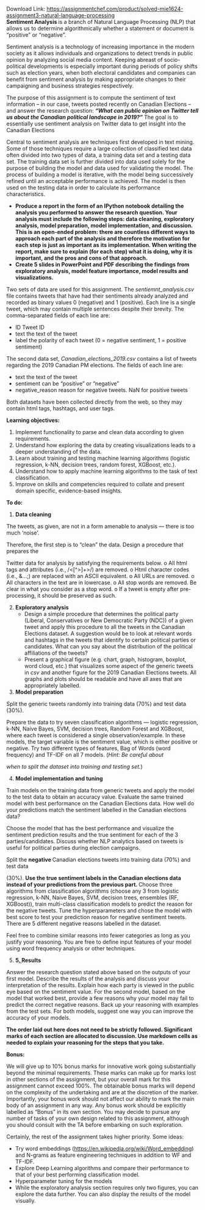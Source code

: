 Download Link: https://assignmentchef.com/product/solved-mie1624-assignment3-natural-language-processing
<br>
<strong>Sentiment Analysis </strong>is a branch of Natural Language Processing (NLP) that allows us to determine algorithmically whether a statement or document is “positive” or “negative”.

Sentiment analysis is a technology of increasing importance in the modern society as it allows individuals and organizations to detect trends in public opinion by analyzing social media content. Keeping abreast of socio-political developments is especially important during periods of policy shifts such as election years, when both electoral candidates and companies can benefit from sentiment analysis by making appropriate changes to their campaigning and business strategies respectively.

The purpose of this assignment is to compute the sentiment of text information – in our case, tweets posted recently on Canadian Elections – and answer the research question: <strong><em>“What can public opinion on Twitter tell us about the Canadian political landscape in 2019?” </em></strong>The goal is to essentially use sentiment analysis on Twitter data to get insight into the Canadian Elections

Central to sentiment analysis are techniques first developed in text mining. Some of those techniques require a large collection of classified text data often divided into two types of data, a training data set and a testing data set. The training data set is further divided into data used solely for the purpose of building the model and data used for validating the model. The process of building a model is iterative, with the model being successively refined until an acceptable performance is achieved. The model is then used on the testing data in order to calculate its performance characteristics.

<ul>

 <li><strong>Produce a report in the form of an IPython notebook detailing the analysis you performed to answer the research question. Your analysis must include the following steps: data cleaning, exploratory analysis, model preparation, model implementation, and discussion. This is an open-ended problem: there are countless different ways to approach each part of the analysis and therefore the motivation for each step is just as important as its implementation. When writing the report, make sure to explain (for each step) what it is doing, why it is important, and the pros and cons of that approach.</strong></li>

 <li><strong>Create 5 slides in PowerPoint and PDF describing the findings from exploratory analysis, model feature importance, model results and visualizations.</strong></li>

</ul>

Two sets of data are used for this assignment. The <em>sentiemnt_analysis.csv </em>file contains tweets that have had their sentiments already analyzed and recorded as binary values 0 (negative) and 1 (positive). Each line is a single tweet, which may contain multiple sentences despite their brevity. The comma-separated fields of each line are:

<ul>

 <li>ID Tweet ID</li>

 <li>text the text of the tweet</li>

 <li>label the polarity of each tweet (0 = negative sentiment, 1 = positive sentiment)</li>

</ul>

The second data set, <em>Canadian_elections_2019.csv </em>contains a list of tweets regarding the 2019 Canadian PM elections. The fields of each line are:

<ul>

 <li>text the text of the tweet</li>

 <li>sentiment can be “positive” or “negative”</li>

 <li>negative_reason reason for negative tweets. NaN for positive tweets</li>

</ul>

Both datasets have been collected directly from the web, so they may contain html tags, hashtags, and user tags.

<strong>Learning objectives:</strong>

<ol>

 <li>Implement functionality to parse and clean data according to given requirements.</li>

 <li>Understand how exploring the data by creating visualizations leads to a deeper understanding of the data.</li>

 <li>Learn about training and testing machine learning algorithms (logistic regression, k-NN, decision trees, random forest, XGBoost, etc.).</li>

 <li>Understand how to apply machine learning algorithms to the task of text classification.</li>

 <li>Improve on skills and competencies required to collate and present domain specific, evidence-based insights.</li>

</ol>

<strong>To do:</strong>

<ol>

 <li><strong>Data cleaning</strong></li>

</ol>

The tweets, as given, are not in a form amenable to analysis –– there is too much ‘noise’.

Therefore, the first step is to “clean” the data. Design a procedure that prepares the

Twitter data for analysis by satisfying the requirements below. o     All html tags and attributes (i.e., /&lt;[^&gt;]+&gt;/) are removed. o    Html character codes (i.e., &amp;…;) are replaced with an ASCII equivalent. o          All URLs are removed. o        All characters in the text are in lowercase. o          All stop words are removed. Be clear in what you consider as a stop word. o      If a tweet is empty after pre-processing, it should be preserved as such.

<ol start="2">

 <li><strong>Exploratory analysis </strong>

  <ul>

   <li>Design a simple procedure that determines the political party (Liberal, Conservatives or New Democratic Party (NDC)) of a given tweet and apply this procedure to all the tweets in the Canadian Elections dataset. A suggestion would be to look at relevant words and hashtags in the tweets that identify to certain political parties or candidates. What can you say about the distribution of the political affiliations of the tweets?</li>

   <li>Present a graphical figure (e.g. chart, graph, histogram, boxplot, word cloud, etc.) that visualizes some aspect of the generic tweets in <em>csv </em>and another figure for the 2019 Canadian Elections tweets. All graphs and plots should be readable and have all axes that are appropriately labelled.</li>

  </ul></li>

 <li><strong>Model preparation </strong></li>

</ol>

Split the generic tweets randomly into training data (70%) and test data (30%).

Prepare the data to try seven classification algorithms — logistic regression, k-NN, Naive Bayes, SVM, decision trees, Random Forest and XGBoost, where each tweet is considered a single observation/example. In these models, the target variable is the sentiment value, which is either positive or negative. Try two different types of features, Bag of Words (word frequency) and TF-IDF on all 7 models. (<em>Hint: Be careful about</em>

<em>when to split the dataset into training and testing set.</em>)

<ol start="4">

 <li><strong>Model implementation and tuning </strong></li>

</ol>

Train models on the training data from generic tweets and apply the model to the test data to obtain an accuracy value. Evaluate the same trained model with best performance on the Canadian Elections data. How well do your predictions match the sentiment labelled in the Canadian elections data?

Choose the model that has the best performance       and visualize the sentiment prediction results and the true sentiment for each of the 3 parties/candidates. Discuss whether NLP analytics based on tweets is useful for political parties during election campaigns.

Split the <strong>negative </strong>Canadian elections tweets into training data (70%) and test data

(30%). <strong>Use the true sentiment labels in the Canadian elections data instead of your predictions from the previous part. </strong>Choose three algorithms from classification algorithms (choose any 3 from logistic regression, k-NN, Naive Bayes, SVM, decision trees, ensembles (RF, XGBoost)), train multi-class classification models to predict the reason for the negative tweets. Tune the hyperparameters and chose the model with best score to test your prediction reason for negative sentiment tweets. There are 5 different negative reasons labelled in the dataset.

Feel free to combine similar reasons into fewer categories as long as you justify your reasoning. You are free to define input features of your model using word frequency analysis or other techniques.

<ol start="5">

 <li><strong>5<u>. </u></strong><strong>Results </strong></li>

</ol>

Answer the research question stated above based on the outputs of your first model. Describe the results of the analysis and discuss your interpretation of the results. Explain how each party is viewed in the public eye based on the sentiment value. For the second model, based on the model that worked best, provide a few reasons why your model may fail to predict the correct negative reasons. Back up your reasoning with examples from the test sets. For both models, suggest one way you can improve the accuracy of your models.

<strong>The order laid out here does not need to be strictly followed. Significant marks of each section are allocated to discussion. Use markdown cells as needed to explain your reasoning for the steps that you take.</strong>

<strong>Bonus:</strong>

We will give up to 10% bonus marks for innovative work going substantially beyond the minimal requirements. These marks can make up for marks lost in other sections of the assignment, but your overall mark for this assignment cannot exceed 100%. The obtainable bonus marks will depend on the complexity of the undertaking and are at the discretion of the marker. Importantly, your bonus work should not affect our ability to mark the main body of an assignment in any way. Any bonus work should be explicitly labelled as “Bonus” in its own section. You may decide to pursue any number of tasks of your own design related to this assignment, although you should consult with the TA before embarking on such exploration.

Certainly, the rest of the assignment takes higher priority. Some ideas:

<ul>

 <li>Try word embeddings (<a href="https://en.wikipedia.org/wiki/Word_embedding">https://en.wikipedia.org/wiki/Word_embedding</a>) and N-grams as feature engineering techniques in addition to WF and TF-IDF.</li>

 <li>Explore Deep Learning algorithms and compare their performance to that of your best performing classification model.</li>

 <li>Hyperparameter tuning for the models</li>

 <li>While the exploratory analysis section requires only two figures, you can explore the data further. You can also display the results of the model visually.</li>

</ul>